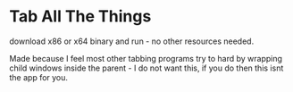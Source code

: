 # Tab All The Things

download x86 or x64 binary and run - no other resources needed.

Made because I feel most other tabbing programs try to hard by wrapping child windows inside the parent - I do not want this, if you do then this isnt the app for you.